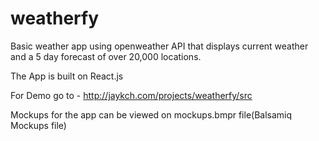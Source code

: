 # weatherfy

Basic weather app  using openweather API that displays current weather and a 5 day forecast of over 20,000 locations.

The App is built on React.js

For Demo go to - http://jaykch.com/projects/weatherfy/src

Mockups for the app can be viewed on mockups.bmpr file(Balsamiq Mockups file)
